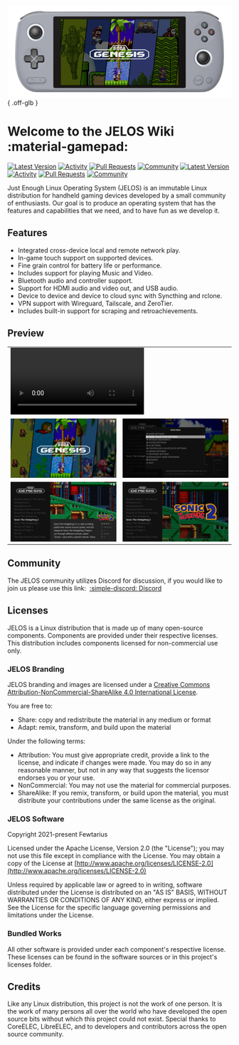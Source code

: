 ![JELOS on AYANEO Air Plus](_inc/images/devices/ayaneo-air-plus.png){ .off-glb }

# Welcome to the JELOS Wiki :material-gamepad:

[![Latest Version](https://img.shields.io/github/release/JustEnoughLinuxOS/distribution.svg?labelColor=111111&color=5998FF&label=Latest&style=flat#only-light)](https://github.com/JustEnoughLinuxOS/distribution/releases/latest) [![Activity](https://img.shields.io/github/commit-activity/m/JustEnoughLinuxOS/distribution?labelColor=111111&color=5998FF&label=Commits&style=flat#only-light)](https://github.com/JustEnoughLinuxOS/distribution/commits) [![Pull Requests](https://img.shields.io/github/issues-pr-closed/JustEnoughLinuxOS/distribution?labelColor=111111&color=5998FF&label=Pull&nbsp;Requests&style=flat#only-light)](https://github.com/JustEnoughLinuxOS/distribution/pulls) [![Community](https://img.shields.io/discord/948029830325235753?labelColor=111111&color=5998FF&label=Community&style=flat#only-light)](https://discord.gg/seTxckZjJy)
[![Latest Version](https://img.shields.io/github/release/JustEnoughLinuxOS/distribution.svg?labelColor=dddddd&color=5998FF&label=Latest&style=flat#only-dark)](https://github.com/JustEnoughLinuxOS/distribution/releases/latest) [![Activity](https://img.shields.io/github/commit-activity/m/JustEnoughLinuxOS/distribution?labelColor=dddddd&color=5998FF&label=Commits&style=flat#only-dark)](https://github.com/JustEnoughLinuxOS/distribution/commits) [![Pull Requests](https://img.shields.io/github/issues-pr-closed/JustEnoughLinuxOS/distribution?labelColor=dddddd&color=5998FF&label=Pull&nbsp;Requests&style=flat#only-dark)](https://github.com/JustEnoughLinuxOS/distribution/pulls) [![Community](https://img.shields.io/discord/948029830325235753?labelColor=dddddd&color=5998FF&label=Community&style=flat#only-dark)](https://discord.gg/seTxckZjJy)

Just Enough Linux Operating System (JELOS) is an immutable Linux distribution for handheld gaming devices developed by a small community of enthusiasts. Our goal is to produce an operating system that has the features and capabilities that we need, and to have fun as we develop it.

## Features

- Integrated cross-device local and remote network play.
- In-game touch support on supported devices.
- Fine grain control for battery life or performance.
- Includes support for playing Music and Video.
- Bluetooth audio and controller support.
- Support for HDMI audio and video out, and USB audio.
- Device to device and device to cloud sync with Syncthing and rclone.
- VPN support with Wireguard, Tailscale, and ZeroTier.
- Includes built-in support for scraping and retroachievements.

## Preview

<table>
  <tr>
    <td colspan="2"><video controls autoplay loop><source src="_inc/video/preview.mp4" type="video/mp4"></video></td>
  </tr>
  <tr>
    <td><img src="_inc/images/screenshots/system-view.png"/></td>
    <td><img src="_inc/images/screenshots/menu.png"/></td>
  </tr>
  <tr>
    <td><img src="_inc/images/screenshots/gamelist-view-metadata-immersive.png"/></td>
    <td><img src="_inc/images/screenshots/gamelist-view-no-metadata-immersive.png"/></td>
  </tr>
</table>

## Community

The JELOS community utilizes Discord for discussion, if you would like to join us please use this link: &nbsp;[:simple-discord: Discord](https://discord.gg/seTxckZjJy)

## Licenses

JELOS is a Linux distribution that is made up of many open-source components.  Components are provided under their respective licenses.  This distribution includes components licensed for non-commercial use only.

### JELOS Branding

JELOS branding and images are licensed under a [Creative Commons Attribution-NonCommercial-ShareAlike 4.0 International License](https://creativecommons.org/licenses/by-nc-sa/4.0/).

You are free to:

- Share: copy and redistribute the material in any medium or format
- Adapt: remix, transform, and build upon the material

Under the following terms:

- Attribution: You must give appropriate credit, provide a link to the license, and indicate if changes were made. You may do so in any reasonable manner, but not in any way that suggests the licensor endorses you or your use.
- NonCommercial: You may not use the material for commercial purposes.
- ShareAlike: If you remix, transform, or build upon the material, you must distribute your contributions under the same license as the original.

### JELOS Software

Copyright 2021-present Fewtarius

Licensed under the Apache License, Version 2.0 (the "License"); you may not use this file except in compliance with the License. You may obtain a copy of the License at [http://www.apache.org/licenses/LICENSE-2.0](http://www.apache.org/licenses/LICENSE-2.0)

Unless required by applicable law or agreed to in writing, software distributed under the License is distributed on an "AS IS" BASIS, WITHOUT WARRANTIES OR CONDITIONS OF ANY KIND, either express or implied. See the License for the specific language governing permissions and limitations under the License.

### Bundled Works
All other software is provided under each component's respective license.  These licenses can be found in the software sources or in this project's licenses folder.

## Credits

Like any Linux distribution, this project is not the work of one person.  It is the work of many persons all over the world who have developed the open source bits without which this project could not exist.  Special thanks to CoreELEC, LibreELEC, and to developers and contributors across the open source community.